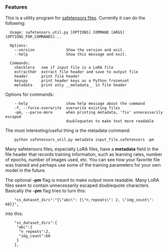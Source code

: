 ### Features

This is a utility program for [safetensors files](https://github.com/huggingface/safetensors "safetensors files"). Currently it can do the following:

    
      Usage: safetensors_util.py [OPTIONS] COMMAND [ARGS] [OPTIONS_FOR_COMMANDS]...
    
      Options:
        --version              Show the version and exit.
        --help                 Show this message and exit.
    
      Commands:
        checklora   see if input file is a LoRA file
        extracthdr  extract file header and save to output file
        header      print file header
        keyspy      print header keys as a Python frozenset
        metadata    print only __metadata__ in file header
    
Options for commands:

        --help                 show help message about the command
        -f, --force-overwrite  overwrite existing files
        -pm, --parse-more      when printing metadata, 'fix' unnecessarily escaped
                               doublequotes to make text more readable


The most interesting/useful thing is the metadata command:

        python safetensors_util.py metadata input_file.safetensors -pm

Many safetensors files, especially LoRA files, have a __metadata__ field in the file header that records training information, such as learning rates, number of epochs, number of images used, etc. You can see how your favorite file was trained and perhaps use some of the training parameters for your own model in the future.

The optional **-pm** flag is meant to make output more readable. Many LoRA files seem to contain unnecessarily escaped doublequote characters. Basically the **-pm** flag tries to turn this:

        "ss_dataset_dirs":"{\"abc\": {\"n_repeats\": 2, \"img_count\": 60}}",

into this:

        "ss_dataset_dirs":{
         "abc":{
          "n_repeats":2,
          "img_count":60
         }
        },

